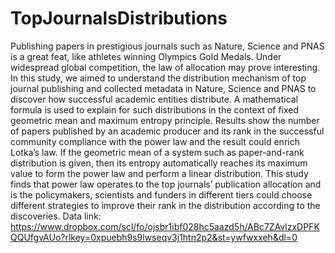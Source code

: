 # TopJournalsDistributions

Publishing papers in prestigious journals such as Nature, Science and PNAS is a great feat, like athletes winning Olympics Gold Medals. Under widespread global competition, the law of allocation may prove interesting. In this study, we aimed to understand the distribution mechanism of top journal publishing and collected metadata in Nature, Science and PNAS to discover how successful academic entities distribute. A mathematical formula is used to explain for such distributions in the context of fixed geometric mean and maximum entropy principle. Results show the number of papers published by an academic producer and its rank in the successful community compliance with the power law and the result could enrich Lotka’s law. If the geometric mean of a system such as paper-and-rank distribution is given, then its entropy automatically reaches its maximum value to form the power law and perform a linear distribution. This study finds that power law operates to the top journals’ publication allocation and is the policymakers, scientists and funders in different tiers could choose different strategies to improve their rank in the distribution according to the discoveries.
Data link: https://www.dropbox.com/scl/fo/ojsbr1ibf028hc5aazd5h/ABc7ZAvlzxDPFKQQUfgvAUo?rlkey=0xpuebh9s9lwseqv3j1htn2p2&st=ywfwxxeh&dl=0
